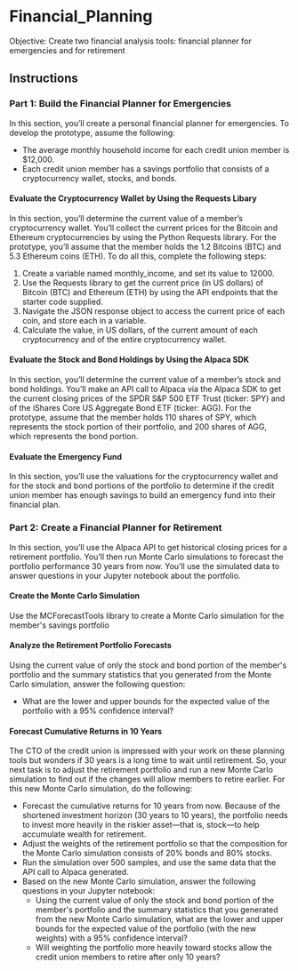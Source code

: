 # Financial_Planning
Objective: Create two financial analysis tools: financial planner for emergencies and for retirement 

## Instructions 
### Part 1: Build the Financial Planner for Emergencies 
In this section, you’ll create a personal financial planner for emergencies. To develop the prototype, assume the following:
* The average monthly household income for each credit union member is $12,000.
* Each credit union member has a savings portfolio that consists of a cryptocurrency wallet, stocks, and bonds.

#### Evaluate the Cryptocurrency Wallet by Using the Requests Libary 
In this section, you’ll determine the current value of a member’s cryptocurrency wallet. You’ll collect the current prices for the Bitcoin and Ethereum cryptocurrencies by using the Python Requests library. For the prototype, you’ll assume that the member holds the 1.2 Bitcoins (BTC) and 5.3 Ethereum coins (ETH). To do all this, complete the following steps:
1. Create a variable named monthly_income, and set its value to 12000.
2. Use the Requests library to get the current price (in US dollars) of Bitcoin (BTC) and Ethereum (ETH) by using the API endpoints that the starter code supplied.
3. Navigate the JSON response object to access the current price of each coin, and store each in a variable.
4. Calculate the value, in US dollars, of the current amount of each cryptocurrency and of the entire cryptocurrency wallet.

#### Evaluate the Stock and Bond Holdings by Using the Alpaca SDK 
In this section, you’ll determine the current value of a member’s stock and bond holdings. You’ll make an API call to Alpaca via the Alpaca SDK to get the current closing prices of the SPDR S&P 500 ETF Trust (ticker: SPY) and of the iShares Core US Aggregate Bond ETF (ticker: AGG). For the prototype, assume that the member holds 110 shares of SPY, which represents the stock portion of their portfolio, and 200 shares of AGG, which represents the bond portion.  

#### Evaluate the Emergency Fund 
In this section, you’ll use the valuations for the cryptocurrency wallet and for the stock and bond portions of the portfolio to determine if the credit union member has enough savings to build an emergency fund into their financial plan. 

### Part 2: Create a Financial Planner for Retirement 
In this section, you’ll use the Alpaca API to get historical closing prices for a retirement portfolio. You’ll then run Monte Carlo simulations to forecast the portfolio performance 30 years from now. You’ll use the simulated data to answer questions in your Jupyter notebook about the portfolio.

#### Create the Monte Carlo Simulation 
Use the MCForecastTools library to create a Monte Carlo simulation for the member's savings portfolio 

#### Analyze the Retirement Portfolio Forecasts 
Using the current value of only the stock and bond portion of the member's portfolio and the summary statistics that you generated from the Monte Carlo simulation, answer the following question: 
* What are the lower and upper bounds for the expected value of the portfolio with a 95% confidence interval?

#### Forecast Cumulative Returns in 10 Years 
The CTO of the credit union is impressed with your work on these planning tools but wonders if 30 years is a long time to wait until retirement. So, your next task is to adjust the retirement portfolio and run a new Monte Carlo simulation to find out if the changes will allow members to retire earlier. 
For this new Monte Carlo simulation, do the following: 
* Forecast the cumulative returns for 10 years from now. Because of the shortened investment horizon (30 years to 10 years), the portfolio needs to invest more heavily in the riskier asset—that is, stock—to help accumulate wealth for retirement.
* Adjust the weights of the retirement portfolio so that the composition for the Monte Carlo simulation consists of 20% bonds and 80% stocks.
* Run the simulation over 500 samples, and use the same data that the API call to Alpaca generated.
* Based on the new Monte Carlo simulation, answer the following questions in your Jupyter notebook:
  * Using the current value of only the stock and bond portion of the member's portfolio and the summary statistics that you generated from the new Monte Carlo simulation, what are the lower and upper bounds for the expected value of the portfolio (with the new weights) with a 95% confidence interval?
  * Will weighting the portfolio more heavily toward stocks allow the credit union members to retire after only 10 years?
